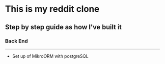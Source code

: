 # This is my reddit clone
## Step by step guide as how I've built it
### Back End
-------------
* Set up of MikroORM with postgreSQL

